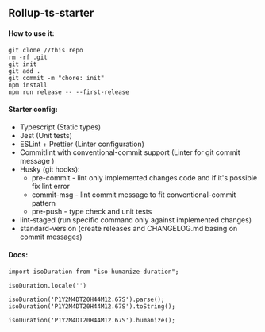 ## Rollup-ts-starter

#### How to use it:
```
git clone //this repo
rm -rf .git
git init
git add . 
git commit -m "chore: init"
npm install
npm run release -- --first-release
```

#### Starter config:
* Typescript (Static types)
* Jest (Unit tests)
* ESLint + Prettier (Linter configuration)
* Commitlint with conventional-commit support (Linter for git commit message )
* Husky (git hooks): 
  * pre-commit - lint only implemented changes code and if it's possible fix lint error
  * commit-msg - lint commit message to fit conventional-commit pattern
  * pre-push - type check and unit tests
* lint-staged (run specific command only against implemented changes)
* standard-version (create releases and CHANGELOG.md basing on commit messages)

#### Docs:

```
import isoDuration from "iso-humanize-duration";

isoDuration.locale('')

isoDuration('P1Y2M4DT20H44M12.67S').parse();
isoDuration('P1Y2M4DT20H44M12.67S').toString();

isoDuration('P1Y2M4DT20H44M12.67S').humanize();





```
